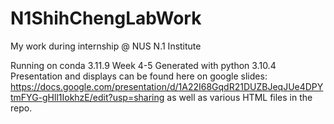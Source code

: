 # N1ShihChengLabWork
My work during internship @ NUS N.1 Institute 

Running on conda 3.11.9 
Week 4-5 Generated with python 3.10.4
Presentation and displays can be found here on google slides: https://docs.google.com/presentation/d/1A22I68GqdR21DUZBJeqJUe4DPYtmFYG-gHll1IokhzE/edit?usp=sharing as well as various HTML files in the repo. 
 

